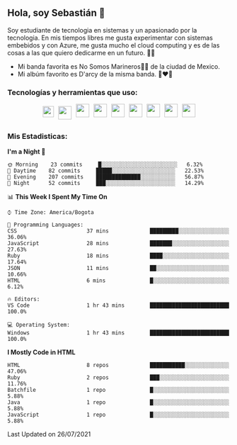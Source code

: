 ## Hola, soy Sebastián 👋

Soy estudiante de tecnologia en sistemas y un apasionado por la tecnologia.
En mis tiempos libres me gusta experimentar con sistemas embebidos y con Azure, me gusta mucho el cloud computing y es de las cosas a las que quiero dedicarme en un futuro. 🚀🌠

- Mi banda favorita es No Somos Marineros🚫🚢 de la ciudad de Mexico.
- Mi albúm favorito es D'arcy de la misma banda. 📼❤️💽


### Tecnologías y herramientas que uso: 
<div style="display: flex; flex-direction: row; justify-content: center;">
  <img src="https://cdn.svgporn.com/logos/ruby.svg" width="25px" height="25px" hspace="5" vspace="5"/>
  <img src="https://cdn.svgporn.com/logos/go.svg" width="30px" height="30px" hspace="5" vspace="5"/>
  <img src="https://cdn.svgporn.com/logos/javascript.svg" width="30px" height="30px" hspace="5"/>
    <img src="https://cdn.svgporn.com/logos/vue.svg" width="30px" height="30px" hspace="5"/>
  <img src="https://cdn.svgporn.com/logos/arduino.svg" width="30px" height="30px" hspace="5"/>
<!--   <img src="https://cdn.svgporn.com/logos/raspberry-pi.svg" width="30px" height="30px" hspace="5"/>
  <img src="https://cdn.svgporn.com/logos/google-cloud.svg" width="30px" height="30px" hspace="5"/>
  <img src="https://cdn.svgporn.com/logos/azure-icon.svg" width="30px" height="30px" hspace="5"/> -->
  <img src="https://cdn.svgporn.com/logos/bash-icon.svg" width="30px" height="30px" hspace="5"/>
  <img src="https://cdn.svgporn.com/logos/visual-studio-code.svg" width="30px" height="30px" hspace="5"/>
  <img src="https://cdn.svgporn.com/logos/intellij-idea.svg" width="30px" height="30px" hspace="5"/>
  <img src="https://cdn.svgporn.com/logos/hyper.svg" width="30px" height="30px" hspace="5"/>
</div>


 ### Mis Estadisticas: 

<!--START_SECTION:waka-->
**I'm a Night 🦉** 

```text
🌞 Morning    23 commits     █░░░░░░░░░░░░░░░░░░░░░░░░   6.32% 
🌆 Daytime    82 commits     █████░░░░░░░░░░░░░░░░░░░░   22.53% 
🌃 Evening    207 commits    ██████████████░░░░░░░░░░░   56.87% 
🌙 Night      52 commits     ███░░░░░░░░░░░░░░░░░░░░░░   14.29%

```


📊 **This Week I Spent My Time On** 

```text
⌚︎ Time Zone: America/Bogota

💬 Programming Languages: 
CSS                      37 mins             █████████░░░░░░░░░░░░░░░░   36.06% 
JavaScript               28 mins             ███████░░░░░░░░░░░░░░░░░░   27.63% 
Ruby                     18 mins             ████░░░░░░░░░░░░░░░░░░░░░   17.64% 
JSON                     11 mins             ██░░░░░░░░░░░░░░░░░░░░░░░   10.66% 
HTML                     6 mins              █░░░░░░░░░░░░░░░░░░░░░░░░   6.12%

🔥 Editors: 
VS Code                  1 hr 43 mins        █████████████████████████   100.0%

💻 Operating System: 
Windows                  1 hr 43 mins        █████████████████████████   100.0%

```

**I Mostly Code in HTML** 

```text
HTML                     8 repos             ███████████░░░░░░░░░░░░░░   47.06% 
Ruby                     2 repos             ███░░░░░░░░░░░░░░░░░░░░░░   11.76% 
Batchfile                1 repo              █░░░░░░░░░░░░░░░░░░░░░░░░   5.88% 
Java                     1 repo              █░░░░░░░░░░░░░░░░░░░░░░░░   5.88% 
JavaScript               1 repo              █░░░░░░░░░░░░░░░░░░░░░░░░   5.88%

```



 Last Updated on 26/07/2021
<!--END_SECTION:waka-->
